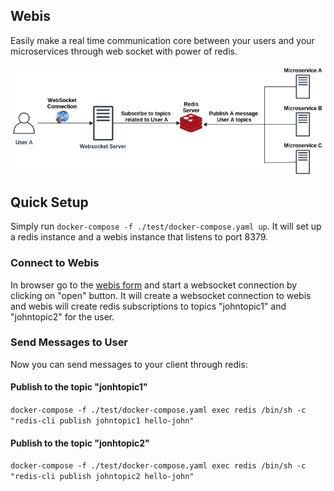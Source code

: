## Webis

Easily make a real time communication core between your users and your microservices through web socket with power of redis.

![alt text](https://github.com/mammadmodi/webis/blob/master/architecture.png?raw=true)

## Quick Setup

Simply run ```docker-compose -f ./test/docker-compose.yaml up```.
It will set up a redis instance and a webis instance that listens to port 8379.

### Connect to Webis
In browser go to the [webis form](http://127.0.0.1:8379/socket/form?username=john&topics=johntopic1,johntopic2) and
start a websocket connection by clicking on "open" button.
It will create a websocket connection to webis and webis will create redis subscriptions to topics "johntopic1" and "johntopic2"
for the user.

### Send Messages to User
Now you can send messages to your client through redis:

#### Publish to the topic "jonhtopic1"

```docker-compose -f ./test/docker-compose.yaml exec redis /bin/sh -c "redis-cli publish johntopic1 hello-john"```

#### Publish to the topic "jonhtopic2"

```docker-compose -f ./test/docker-compose.yaml exec redis /bin/sh -c "redis-cli publish johntopic2 hello-john"```
